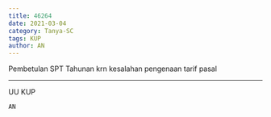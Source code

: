 ```yaml
---
title: 46264
date: 2021-03-04
category: Tanya-SC
tags: KUP
author: AN
---
```


Pembetulan SPT Tahunan krn kesalahan pengenaan tarif pasal

---

UU KUP

`AN`
